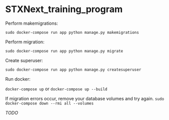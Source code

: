 # STXNext_training_program

Perform makemigrations:

`sudo docker-compose run app python manage.py makemigrations`

Perform migration:

`sudo docker-compose run app python manage.py migrate`

Create superuser:

`sudo docker-compose run app python manage.py createsuperuser`

Run docker:

`docker-compose up` or `docker-compose up --build`

If migration errors occur, remove your database volumes and try again.
`sudo docker-compose down --rmi all --volumes`

*TODO*
